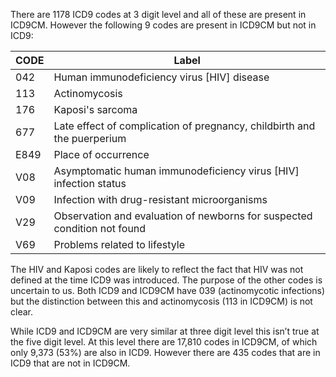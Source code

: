 There are 1178 ICD9 codes at 3 digit level and all of these are present in ICD9CM. However the following 9 codes are present in ICD9CM but not in ICD9:

|CODE | Label|
|-----|-------|
|042 | Human immunodeficiency virus [HIV] disease|
|113|Actinomycosis|
|176|Kaposi's sarcoma|
|677|Late effect of complication of pregnancy, childbirth and the puerperium|
|E849|Place of occurrence|
|V08|Asymptomatic human immunodeficiency virus [HIV] infection status|
|V09|Infection with drug-resistant microorganisms|
|V29|Observation and evaluation of newborns for suspected condition not found|
|V69|Problems related to lifestyle|

The HIV and Kaposi codes are likely to reflect the fact that HIV was not defined at the time ICD9 was introduced. The purpose of the other codes is uncertain to us. Both ICD9 and ICD9CM have 039 (actinomycotic infections) but the distinction between this and actinomycosis (113 in ICD9CM) is not clear.

While ICD9 and ICD9CM are very similar at three digit level this isn’t true at the five digit level. At this level there are 17,810 codes in ICD9CM, of which only 9,373 (53%) are also in ICD9. However there are 435 codes that are in ICD9 that are not in ICD9CM. 
